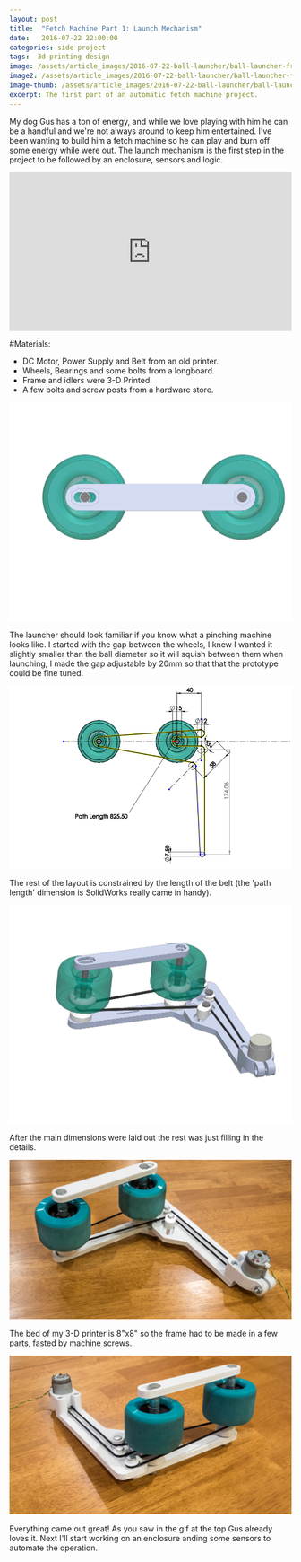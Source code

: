 ```yaml
---
layout: post
title:  "Fetch Machine Part 1: Launch Mechanism"
date:   2016-07-22 22:00:00
categories: side-project
tags:  3d-printing design
image: /assets/article_images/2016-07-22-ball-launcher/ball-launcher-front-angle.jpg
image2: /assets/article_images/2016-07-22-ball-launcher/ball-launcher-front-angle.jpg
image-thumb: /assets/article_images/2016-07-22-ball-launcher/ball-launcher-front-angle.jpg
excerpt: The first part of an automatic fetch machine project.
---
```



My dog Gus has a ton of energy, and while we love playing with him he can be a handful and we're not always around to keep him entertained.  I've been wanting to build him a fetch machine so he can play and burn off some energy while were out. The launch mechanism is the first step in the project to be followed by an enclosure, sensors and logic.

<div style='position:relative;padding-bottom:calc(100% / 1.78)'><iframe src='https://gfycat.com/ifr/WellwornSnarlingCowbird' frameborder='0' scrolling='no' width='100%' height='100%' style='position:absolute;top:0;left:0;' allowfullscreen></iframe></div>

#Materials:

* DC Motor, Power Supply and Belt from an old printer.
* Wheels, Bearings and some bolts from a longboard.
* Frame and idlers were 3-D Printed.
* A few bolts and screw posts from a hardware store.

![Wheel Positioning](/assets/article_images/2016-07-22-ball-launcher/wheels.jpg)

The launcher should look familiar if you know what a pinching machine looks like. I started with the gap between the wheels, I knew I wanted it slightly smaller than the ball diameter so it will squish between them when launching, I made the gap adjustable by 20mm so that that the prototype could be fine tuned.

![Belt Path](/assets/article_images/2016-07-22-ball-launcher/belt-path.jpg)

The rest of the layout is constrained by the length of the belt (the 'path length' dimension is SolidWorks really came in handy).

![Full Render](/assets/article_images/2016-07-22-ball-launcher/render-back-angle.JPG)

After the main dimensions were laid out the rest was just filling in the details.

![Belt Path](/assets/article_images/2016-07-22-ball-launcher/ball-launcher-back-angle.jpg)

The bed of my 3-D printer is 8"x8" so the frame had to be made in a few parts, fasted by machine screws.

![Belt Path](/assets/article_images/2016-07-22-ball-launcher/ball-launcher-front-angle.jpg)

Everything came out great! As you saw in the gif at the top Gus already loves it.  Next I'll start working on an enclosure anding some sensors to automate the operation.
